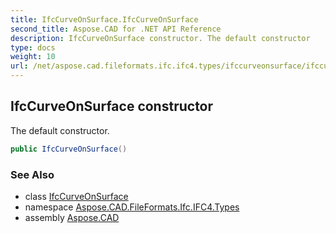 ```yaml
---
title: IfcCurveOnSurface.IfcCurveOnSurface
second_title: Aspose.CAD for .NET API Reference
description: IfcCurveOnSurface constructor. The default constructor
type: docs
weight: 10
url: /net/aspose.cad.fileformats.ifc.ifc4.types/ifccurveonsurface/ifccurveonsurface/
---
```

## IfcCurveOnSurface constructor

The default constructor.

```csharp
public IfcCurveOnSurface()
```

### See Also

* class [IfcCurveOnSurface](../)
* namespace [Aspose.CAD.FileFormats.Ifc.IFC4.Types](../../ifccurveonsurface/)
* assembly [Aspose.CAD](../../../)


